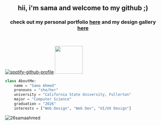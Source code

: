 <h2 align=center>hii, i'm sama and welcome to my github ;)</h2>
<h3 align=center>check out my personal portfolio <a href="https://www.samahmed.info/" target="_blank">here</a> and my design gallery <a href="https://design-record.vercel.app/" target="_blank">here</a></h3> <br>

[![spotify-github-profile](https://spotify-github-profile.kittinanx.com/api/view?uid=31ctofzgoost2ub5nsufbyuprlwu&cover_image=true&theme=novatorem&show_offline=false&background_color=121212&interchange=true&bar_color=53b14f&bar_color_cover=false)](https://github.com/kittinan/spotify-github-profile)
<img src="https://gifdb.com/images/high/happy-cat-peach-cute-head-bobbing-ez8elbaenirl2hqc.gif" width="90" height="90">

```py
class AboutMe:
    name = "Sama Ahmed"
    pronouns = "she/her"
    university = "California State University, Fullerton"
    major = "Computer Science"
    graduation = "2026"
    interests = ["Web Design", "Web Dev", "UI/UX Design"]
```
<p><img align="center" src="https://github-readme-streak-stats.herokuapp.com/?user=26samaahmed&theme=rose" alt="26samaahmed" /></p>
